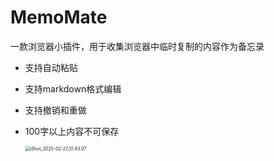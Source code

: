 <!--
 * @Author: guowenbiao 18120058@bjtu.edu.cn
 * @Date: 2025-02-27 08:59:48
 * @LastEditors: guowenbiao 18120058@bjtu.edu.cn
 * @LastEditTime: 2025-02-27 10:37:56
 * @FilePath: /MemoMate/readme.md
 * @Description: 浏览器小插件
-->
# MemoMate
一款浏览器小插件，用于收集浏览器中临时复制的内容作为备忘录
* 支持自动粘贴

* 支持markdown格式编辑

* 支持撤销和重做

* 100字以上内容不可保存

  <img src="https://cdn.jsdelivr.net/gh/GGGWB/blog-img/image/iShot_2025-02-27_10.43.07.png" alt="iShot_2025-02-27_10.43.07" style="zoom:50%;" />